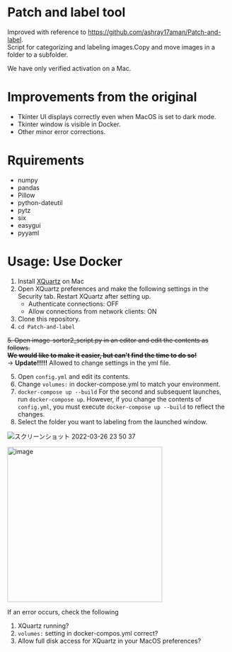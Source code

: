 # Patch and label tool
Improved with reference to https://github.com/ashray17aman/Patch-and-label.  
Script for categorizing and labeling images.Copy and move images in a folder to a subfolder.  

We have only verified activation on a Mac.

# Improvements from the original
- Tkinter UI displays correctly even when MacOS is set to dark mode.
- Tkinter window is visible in Docker.
- Other minor error corrections.

# Rquirements
- numpy
- pandas
- Pillow
- python-dateutil
- pytz
- six
- easygui
- pyyaml

# Usage: Use Docker
1. Install [XQuartz](https://www.xquartz.org) on Mac
2. Open XQuartz preferences and make the following settings in the Security tab. Restart XQuartz after setting up.
   - Authenticate connections: OFF
   - Allow connections from network clients: ON  
3. Clone this repository.
4. `cd Patch-and-label`  

~~5. Open image-sorter2_script.py in an editor and edit the contents as follows.~~  
~~**We would like to make it easier, but can't find the time to do so!**~~  
-> **Update!!!!!**
Allowed to change settings in the yml file.

5. Open `config.yml` and edit its contents.
6. Change `volumes:` in docker-compose.yml to match your environment.  
7. `docker-compose up --build` 
For the second and subsequent launches, run `docker-compose up`.
However, if you change the contents of `config.yml`, you must execute `docker-compose up --build` to reflect the changes.
8. Select the folder you want to labeling from the launched window.

![スクリーンショット 2022-03-26 23 50 37](https://user-images.githubusercontent.com/40049003/160245002-6b03b809-e195-4bbd-b461-5a840591b2ed.jpg)

<img width="350" alt="image" src="https://user-images.githubusercontent.com/40049003/160072640-4f031d09-f674-4823-8756-f35f8f94431d.png">

If an error occurs, check the following
1. XQuartz running?
2. `volumes:` setting in docker-compos.yml correct?
3. Allow full disk access for XQuartz in your MacOS preferences?

